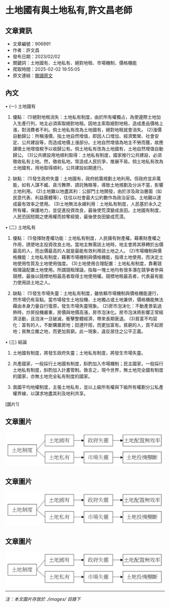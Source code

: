 # 土地國有與土地私有,許文昌老師

## 文章資訊
- 文章編號：906891
- 作者：許文昌
- 發布日期：2023/02/02
- 關鍵詞：土地國有、土地私有、絕對地租、市場機制、價格機能
- 爬取時間：2025-02-02 19:55:05
- 原文連結：[閱讀原文](https://real-estate.get.com.tw/Columns/detail.aspx?no=906891)

## 內文
• (一) 土地國有

1. 優點： (1)絕對地租消失：土地私有制度，由於所有權獨占，為使邊際土地加入生產行列，地主必須索取絕對地租。因地主索取絕對地租，造成產品價格上漲，對消費者不利。倘土地私有改為土地國有，絕對地租就會消失。 (2)漲價自動歸公：所稱漲價，指土地自然增值，即因人口增加、經濟繁榮、社會安定、公共建設等，而造成地價上漲部分。土地自然增值為地主不勞而獲，故應課徵土地增值稅予以收歸公有。倘土地私有改為土地國有，土地自然增值自動歸公。 (3)公共建設用地順利取得：土地私有制度，國家推行公共建設，必須徵收私有土地。然，徵收私地，常造成人民抗爭，推展不易。倘土地私有改為土地國有，用地取得順利，公共建設如期進行。

2. 缺點： (1)發生政府失靈：土地國有，政府統籌規劃土地利用。但政府並非萬能，如有人謀不臧、貪污舞弊、請託賄賂等，導致土地規劃及分派不當，影響土地利用。 (2)土地難以地盡其利：公部門土地開發，由於涉及政治層面（如民意代表、利益團體等），往往以社會最大公約數作為政治妥協，土地難以達成最有效率之使用。 (3)土地無法永續利用：土地私有制度，人民基於永久之所有權，保護地力，並促進投資改良，最後使荒漠變成良田。土地國有制度，人民恐因短期之使用權而掠奪經營，最後使良田變成荒漠。

• (二) 土地私有

1. 優點： (1)發揮財產權功能：土地私有制度，人民擁有財產權。藉著財產權之作用，誘使地主投資改良土地。當地主無需該土地時，地主會將其移轉於出價最高的人，而出價最高的人就是最能有效利用該土地之人。 (2)市場機制與價格機能：土地私有制度，藉著市場機制與價格機能，指導土地使用，而決定土地使用性質及土地使用強度。 (3)土地使用合理配置：土地私有制度，靠著競租理論配置土地使用。所謂競租理論，指每一塊土地均有很多潛在競爭者參與競標，最後以競標地租最高者取得土地使用權。競標地租最高者，代表最有能力使用該土地之人。

2. 缺點： (1)發生市場失靈：土地私有制度，雖依賴市場機制與價格機能運行，然市場仍有盲點。當市場發生土地投機、土地獨占或土地兼併，價格機能無法藉由本身力量自行復原，發生市場失靈現象。 (2)房市泡沫化：不動產景氣過熱時，炒房投機嚴重，房價與地價高漲，房市泡沫化。房市泡沫將影響正常經濟活動，且泡沫一旦破滅，衝擊整體經濟，帶來長期衰退。 (3)貧富不均惡化：富有的人，不斷購置房地；田連阡陌，而更加富有。貧窮的人，買不起房地；貧無立錐之地，而更加貧窮。此一現象，違反居住之公平正義。

• (三) 結論

1. 土地國有制度，將發生政府失靈；土地私有制度，將發生市場失靈。

2. 共產國家，一般採行土地國有制度，酙酌加入市場機制；民主國家，一般採行土地私有制度，酙酌加入計畫管制。換言之，現今世界，無土地完全國有制度的國家，亦無土地完全私有制度的國家。

3. 我國平均地權制度，主張土地私有，並以上級所有權與下級所有權劃分公私產權界線，以謀求地盡其利及地利共享。

[圖片1]

## 文章圖片

![圖片1](./images/906891_f36803fb.jpg)

## 文章圖片

![圖片1](./images/906891_f36803fb.jpg)

## 文章圖片

![圖片1](./images/906891_f36803fb.jpg)


---
*注：本文圖片存放於 ./images/ 目錄下*
